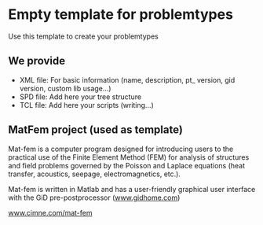 # Empty template for problemtypes
Use this template to create your problemtypes

## We provide
- XML file: For basic information (name, description, pt_ version, gid version, custom lib usage...)
- SPD file: Add here your tree structure
- TCL file: Add here your scripts (writing...)

## MatFem project (used as template)
Mat-fem is a computer program designed for introducing users to the practical use of the Finite Element Method (FEM) for analysis of structures and field problems governed by the Poisson and Laplace equations (heat transfer, acoustics, seepage, electromagnetics, etc.).

Mat-fem is written in Matlab and has a user-friendly graphical user interface with the GiD pre-postprocessor (www.gidhome.com)

www.cimne.com/mat-fem